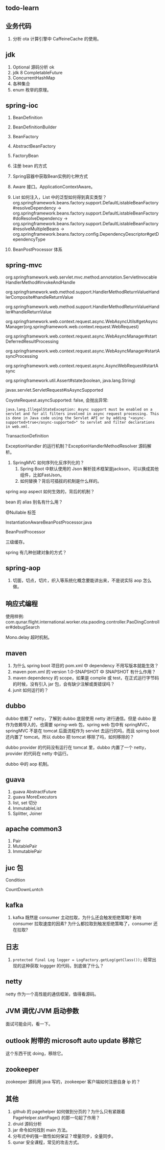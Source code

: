 ## todo-learn



## 业务代码

1. 分析 ota 计算引擎中 CaffeineCache 的使用。



## jdk

1. Optional 源码分析 ok
2. jdk 8 CompletableFuture
3. ConcurrentHashMap
4. 各种集合
5. enum 枚举的原理。



## spring-ioc

1. BeanDefinition

2. BeanDefinitionBuilder

3. BeanFactory

4. AbstractBeanFactory

5. FactoryBean

6. 注册 bean 的方式

7. Spring容器中获取Bean实例的七种方式

8. Aware 接口。ApplicationContextAware。

9. List 如何注入，List 中的泛型如何得到真实类型？org.springframework.beans.factory.support.DefaultListableBeanFactory#resolveDependency -> org.springframework.beans.factory.support.DefaultListableBeanFactory#doResolveDependency -> org.springframework.beans.factory.support.DefaultListableBeanFactory#resolveMultipleBeans -> org.springframework.beans.factory.config.DependencyDescriptor#getDependencyType

10. BeanPostProcessor 体系



## spring-mvc

org.springframework.web.servlet.mvc.method.annotation.ServletInvocableHandlerMethod#invokeAndHandle

org.springframework.web.method.support.HandlerMethodReturnValueHandlerComposite#handleReturnValue

org.springframework.web.method.support.HandlerMethodReturnValueHandler#handleReturnValue

org.springframework.web.context.request.async.WebAsyncUtils#getAsyncManager(org.springframework.web.context.request.WebRequest)

org.springframework.web.context.request.async.WebAsyncManager#startDeferredResultProcessing

org.springframework.web.context.request.async.WebAsyncManager#startAsyncProcessing

org.springframework.web.context.request.async.AsyncWebRequest#startAsync

org.springframework.util.Assert#state(boolean, java.lang.String)

javax.servlet.ServletRequest#isAsyncSupported

CoyoteRequest.asyncSupported: false, 会抛出异常: 

```
java.lang.IllegalStateException: Async support must be enabled on a servlet and for all filters involved in async request processing. This is done in Java code using the Servlet API or by adding "<async-supported>true</async-supported>" to servlet and filter declarations in web.xml.
```



TransactionDefinition



ExceptionHandler 的运行机制？ExceptionHandlerMethodResolver 源码解析。

1. SpringMVC 如何序列化反序列化的？
   1. Spring Boot 中默认使用的 Json 解析技术框架是jackson，可以换成其他组件，比如FastJson。
   2. 如何替换？背后可插拔的机制是什么样的。

spring aop aspect 如何生效的，背后的机制？

bean 的 alias 别名有什么用？

@Nullable 标签



InstantiationAwareBeanPostProcessor.java

BeanPostProcessor

三级缓存。



spring 有几种创建对象的方式？



## spring-aop

1. 切面，切点，切片，织入等系统化概念要能讲出来，不是说实际 aop 怎么做。



## 响应式编程

使用样例: com.qunar.flight.international.worker.ota.paoding.controller.PaoDingController#debugSearch

Mono.delay 超时机制。



## maven

1. 为什么 spring boot 项目的 pom.xml 中 dependency 不用写版本就能生效？
2. maven pom.xml 的 version 1.0-SNAPSHOT 中 SNAPSHOT 有什么作用？
3. maven dependency 的 scope，如果是 complie 或 test，在正式运行字节码的时候，没有引入 jar 包，会有缺少注解或类错误吗？
4. junit 如何运行的？



## dubbo

dubbo 依赖了 netty，了解到 dubbo 底层使用 netty 进行通信。但是 dubbo 是作为依赖导入的，也需要 spring-web 包，spring web 包中有 springMVC，springMVC 不是在 tomcat 后面流程作为 servlet 去运行的吗，而且 spirng boot 还内置了 tomcat。所以 dubbo 把 tomcat 移除了吗，如何移除的？

dubbo provider 的代码没有运行在 tomcat 里，dubbo 内置了一个 netty，provider 的代码在 netty 中运行。

dubbo 中的 aop 机制。



## guava

1. guava AbstractFuture
2. guava MoreExecutors
3. list, set 切分
4. ImmutableList
5. Splitter, Joiner



## apache common3

1. Pair
2. MutablePair
3. ImmutablePair



## juc 包

Condition

CountDownLuntch



## kafka

1. kafka 既然是 consumer 主动拉取，为什么还会触发拒绝策略? 影响 consumer 拉取速度的因素? 为什么都拉取到触发拒绝策略了，consumer 还在拉取?



## 日志

1. `protected final Log logger = LogFactory.getLog(getClass());` 经常出现的这种获取 loggger 的代码，到底做了什么？



## netty

netty 作为一个高性能的通信框架，值得看源码。



## JVM 调优/JVM 启动参数

面试可能会问，看一下。



## outlook 附带的 microsoft auto update 移除它

这个东西干扰 doing，移除它。



## zookeeper

zookeeper 源码用 java 写的，zookeeper 客户端如何注册自身 ip 的？



## 其他

1. github 的 pagehelper 如何做到分页的？为什么只有紧跟着 PageHelper.startPage() 的那一句起了作用？
2. druid 源码分析
3. jar 命令如何找到 main 方法。
4. 分布式中的强一致性如何保证？增量同步，全量同步。
5. qunar 安全课程，常见的攻击方式。